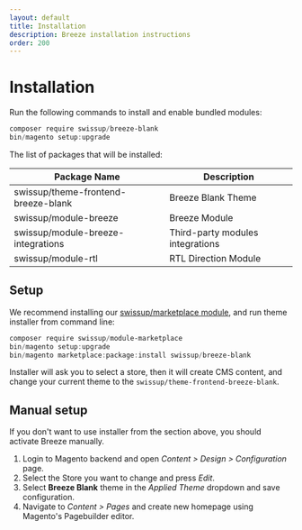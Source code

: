 ```yaml
---
layout: default
title: Installation
description: Breeze installation instructions
order: 200
---
```


# Installation

Run the following commands to install and enable bundled modules:

```powershell
composer require swissup/breeze-blank
bin/magento setup:upgrade
```

The list of packages that will be installed:

Package Name                            | Description
----------------------------------------|--------------
swissup/theme-frontend-breeze-blank     | Breeze Blank Theme
swissup/module-breeze                   | Breeze Module
swissup/module-breeze-integrations      | Third-party modules integrations
swissup/module-rtl                      | RTL Direction Module

## Setup

We recommend installing our [swissup/marketplace module](https://github.com/swissup/module-marketplace),
and run theme installer from command line:

```powershell
composer require swissup/module-marketplace
bin/magento setup:upgrade
bin/magento marketplace:package:install swissup/breeze-blank
```

Installer will ask you to select a store, then it will create CMS content, and
change your current theme to the `swissup/theme-frontend-breeze-blank`.

## Manual setup

If you don't want to use installer from the section above, you should activate
Breeze manually.

 1. Login to Magento backend and open _Content > Design > Configuration_ page.
 2. Select the Store you want to change and press _Edit_.
 3. Select **Breeze Blank** theme in the _Applied Theme_ dropdown and save configuration.
 4. Navigate to _Content > Pages_ and create new homepage using Magento's Pagebuilder
    editor.
